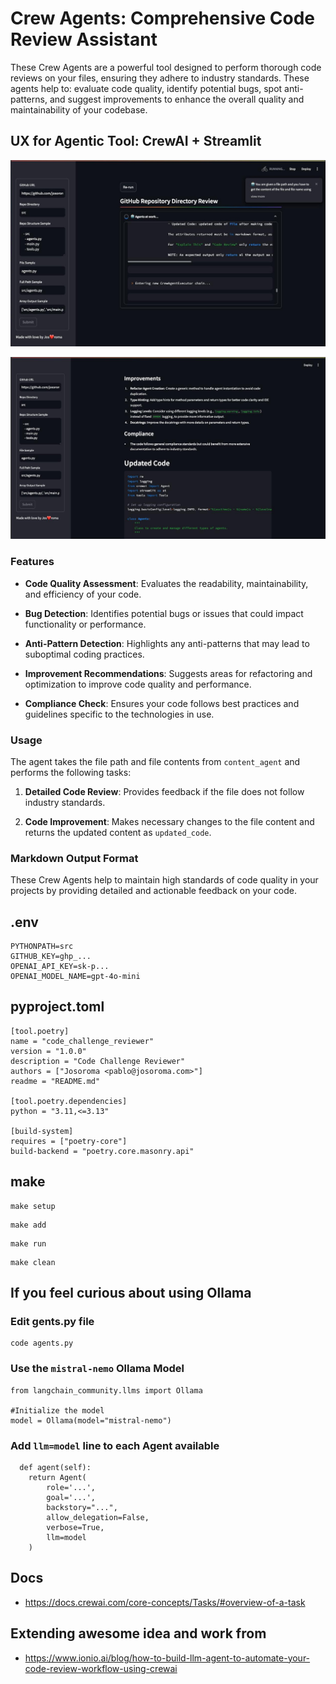 # Crew Agents: Comprehensive Code Review Assistant

These Crew Agents are a powerful tool designed to perform thorough code reviews on your files, ensuring they adhere to industry standards. These agents help to: evaluate code quality, identify potential bugs, spot anti-patterns, and suggest improvements to enhance the overall quality and maintainability of your codebase.

## UX for Agentic Tool: CrewAI + Streamlit

![alt text](01.jpeg "Code Review Assistant")

![alt text](02.jpeg "Code Review Assistant")

### Features

- **Code Quality Assessment**: Evaluates the readability, maintainability, and efficiency of your code.

- **Bug Detection**: Identifies potential bugs or issues that could impact functionality or performance.

- **Anti-Pattern Detection**: Highlights any anti-patterns that may lead to suboptimal coding practices.

- **Improvement Recommendations**: Suggests areas for refactoring and optimization to improve code quality and performance.

- **Compliance Check**: Ensures your code follows best practices and guidelines specific to the technologies in use.

### Usage

The agent takes the file path and file contents from `content_agent` and performs the following tasks:

1. **Detailed Code Review**: Provides feedback if the file does not follow industry standards.

2. **Code Improvement**: Makes necessary changes to the file content and returns the updated content as `updated_code`.

### Markdown Output Format

These Crew Agents help to maintain high standards of code quality in your projects by providing detailed and actionable feedback on your code.

## .env

```
PYTHONPATH=src
GITHUB_KEY=ghp_...
OPENAI_API_KEY=sk-p...
OPENAI_MODEL_NAME=gpt-4o-mini
```

## pyproject.toml

```
[tool.poetry]
name = "code_challenge_reviewer"
version = "1.0.0"
description = "Code Challenge Reviewer"
authors = ["Josoroma <pablo@josoroma.com>"]
readme = "README.md"

[tool.poetry.dependencies]
python = "3.11,<=3.13"

[build-system]
requires = ["poetry-core"]
build-backend = "poetry.core.masonry.api"
```

## make

```
make setup
```

```
make add
```

```
make run
```

```
make clean
```

## If you feel curious about using Ollama

### Edit gents.py file

```
code agents.py
```

### Use the `mistral-nemo` Ollama Model

```
from langchain_community.llms import Ollama

#Initialize the model
model = Ollama(model="mistral-nemo")
```

### Add `llm=model` line to each Agent available

```
  def agent(self):
    return Agent(
        role='...',
        goal='...',
        backstory="...",
        allow_delegation=False,
        verbose=True,
        llm=model
    )
```

## Docs

- https://docs.crewai.com/core-concepts/Tasks/#overview-of-a-task

## Extending awesome idea and work from

- https://www.ionio.ai/blog/how-to-build-llm-agent-to-automate-your-code-review-workflow-using-crewai